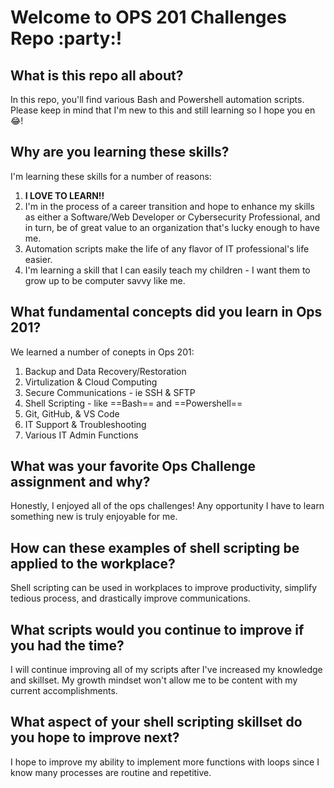 # Welcome to OPS 201 Challenges Repo :party:!

## What is this repo all about?
In this repo, you'll find various Bash and Powershell automation scripts.  Please keep in mind that I'm new to this and still learning so I hope you en:joy:!

## Why are you learning these skills?
I'm learning these skills for a number of reasons:
1. **I LOVE TO LEARN!!**
2. I'm in the process of a career transition and hope to enhance my skills as either a Software/Web Developer or Cybersecurity Professional, and in turn, be of great value to an organization that's lucky enough to have me.
3. Automation scripts make the life of any flavor of IT professional's life easier.
4. I'm learning a skill that I can easily teach my children - I want them to grow up to be computer savvy like me.
## What fundamental concepts did you learn in Ops 201?
We learned a number of conepts in Ops 201:
1. Backup and Data Recovery/Restoration
2. Virtulization & Cloud Computing
3. Secure Communications - ie SSH & SFTP
4. Shell Scripting - like ==Bash== and ==Powershell==
5. Git, GitHub, & VS Code
6. IT Support & Troubleshooting
7. Various IT Admin Functions
## What was your favorite Ops Challenge assignment and why?
Honestly, I enjoyed all of the ops challenges!  Any opportunity I have to learn something new is truly enjoyable for me.
## How can these examples of shell scripting be applied to the workplace?
Shell scripting can be used in workplaces to improve productivity, simplify tedious process, and drastically improve communications.
## What scripts would you continue to improve if you had the time?
I will continue improving all of my scripts after I've increased my knowledge and skillset.  My growth mindset won't allow me to be content with my current accomplishments.
## What aspect of your shell scripting skillset do you hope to improve next?
I hope to improve my ability to implement more functions with loops since I know many processes are routine and repetitive.
